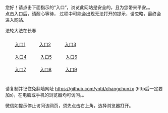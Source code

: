 您好！请点击下面指示的“入口”，浏览此网站是安全的，且为您带来平安。。 <br/>
点击入口后，请耐心等待， 过程中可能会出现无法打开的提示，请忽略，最终会进入网站. </br>

法轮大法在长春<br/>
<div style="padding:10px"><a style="margin:20px" target="_blank" href="https://dchkfkrhsb4re.cloudfront.net/2Qpsp?mhobmfsj" id="ccLink1" rel="nofollow">入口1</a> <a target="_blank" style="margin:20px" href="https://d2ngxzy23h88tn.cloudfront.net/2Qpsp?ppome" id="ccLink2" rel="nofollow">入口2</a> <a style="margin:20px" target="_blank" href="https://d1g39jexm7qv2y.cloudfront.net/2Qpsp?qclooqle" id="ccLink3" rel="nofollow">入口3</a></div>

<div style="padding:10px" ><a style="margin:20px" target="_blank" href="https://dchkfkrhsb4re.cloudfront.net/2Qpsp?mhobmfsj" id="ccLink4" rel="nofollow">入口4</a> <a style="margin:20px" href="https://d2ngxzy23h88tn.cloudfront.net/2Qpsp?ppome" target="_blank" id="ccLink5" rel="nofollow">入口5</a> <a style="margin:20px" href="https://d1g39jexm7qv2y.cloudfront.net/2Qpsp?qclooqle" target="_blank" id="ccLink6" rel="nofollow">入口6</a></div>

<div style="padding:10px"><a style="margin:20px" target="_blank" href="https://dchkfkrhsb4re.cloudfront.net/2Qpsp?mhobmfsj" id="ccLink7" rel="nofollow">入口7</a> <a style="margin:20px" href="https://d2ngxzy23h88tn.cloudfront.net/2Qpsp?ppome" target="_blank" id="ccLink8" rel="nofollow">入口8</a> <a style="margin:20px" target="_blank" href="https://d1g39jexm7qv2y.cloudfront.net/2Qpsp?qclooqle" id="ccLink9" rel="nofollow">入口9</a></div>

<br/>



请复制并记住免翻墙网址 https://github.com/yntd/changchunzx (http后一定要加s)，在电脑或手机的浏览器均可访问。。<br/>

微信如提示停止访问该网页，须先点击右上角，选择浏览器打开。

